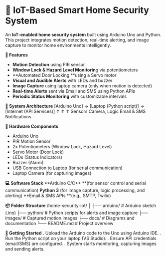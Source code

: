 # 🔐 IoT-Based Smart Home Security System
An **IoT-enabled home security system** built using Arduino Uno and Python. This project integrates motion detection, real-time alerting, and image capture to monitor home environments intelligently.

**📑 Features**
- **Motion Detection** using PIR sensor
- **Window Lock & Hazard Level Monitorin**g via potentiometers
- **Automated Door Locking **using a Servo motor
- **Visual and Audible Alerts** with LEDs and buzzer
- **Image Capture** using laptop camera (only when motion is detected)
- **Real-time Alerts** sent via Email and SMS using Python APIs
- **Periodic Status Monitoring** with customizable intervals

**📡 System Architecture**
[Arduino Uno] → [Laptop (Python script)] → [Internet (API Services)]
      ↑                  ↑                           ↑
   Sensors          Camera, Logic          Email & SMS Notifications

**🔌 Hardware Components**
- Arduino Uno
- PIR Motion Sensor
- 2x Potentiometers (Window Lock, Hazard Level)
- Servo Motor (Door Lock)
- LEDs (Status Indicators)
- Buzzer (Alarm)
- USB Connection to Laptop (for serial communication)
- Laptop Camera (for capturing images)

**💻 Software Stack**
**Arduino C/C++ **(for sensor control and serial communication)
**Python 3** (for image capture, logic processing, and alerting)
**Email & SMS APIs **(e.g., SMTP, Twilio)

**📦 Folder Structure**
/home-security-iot/
│
├── arduino/               # Arduino sketch (.ino)
├── python/                # Python scripts for alerts and image capture
├── images/                # Captured motion images
├── docs/                  # Diagrams and documentation
└── README.md              # Project overview

**📝 Getting Started**
. Upload the Arduino code to the Uno using Arduino IDE.
. Run the Python script on your laptop (VS Studio).
. Ensure API credentials (email/SMS) are configured.
. System starts monitoring, capturing images and sending alerts.
